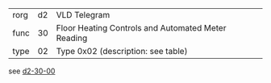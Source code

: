 
|    |   |   |
| -- | - | - |
| rorg | d2 | VLD Telegram |
| func | 30 | Floor Heating Controls and Automated Meter Reading |
| type | 02 | Type 0x02 (description: see table) |

see [d2-30-00](d2-30-00.md)
  